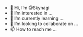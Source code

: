 - 👋 Hi, I’m @Skynagi
- 👀 I’m interested in ...
- 🌱 I’m currently learning ...
- 💞️ I’m looking to collaborate on ...
- 📫 How to reach me ...

<!---
Skynagi/Skynagi is a ✨ special ✨ repository because its `README.md` (this file) appears on your GitHub profile.
You can click the Preview link to take a look at your changes.
--->
